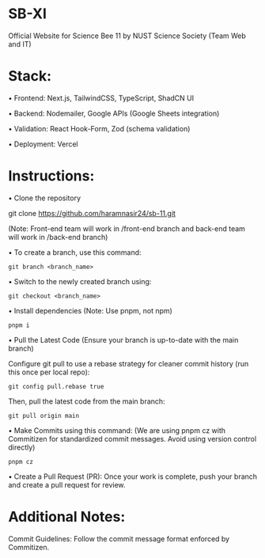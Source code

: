 # SB-XI
Official Website for Science Bee 11 by NUST Science Society (Team Web and IT)


# Stack:

•⁠ Frontend: Next.js, TailwindCSS, TypeScript, ShadCN UI

•⁠ Backend: Nodemailer, Google APIs (Google Sheets integration)

• Validation: React Hook-Form, Zod (schema validation)

• Deployment: Vercel




# Instructions:

•⁠ Clone the repository

git clone https://github.com/haramnasir24/sb-11.git 

(Note: Front-end team will work in /front-end branch and back-end team will work in /back-end branch)

•⁠ To create a branch, use this command:

`git branch <branch_name>`

•⁠ Switch to the newly created branch using:

`git checkout <branch_name>`

•⁠ Install dependencies (Note: Use pnpm, not npm)

`pnpm i`

• ⁠Pull the Latest Code (Ensure your branch is up-to-date with the main branch)

Configure git pull to use a rebase strategy for cleaner commit history (run this once per local repo):

`git config pull.rebase true`

Then, pull the latest code from the main branch:

`git pull origin main`

•⁠ Make Commits using this command: (We are using pnpm cz with Commitizen for standardized commit messages. Avoid using version control directly)

`pnpm cz`

• ⁠Create a Pull Request (PR):
Once your work is complete, push your branch and create a pull request for review.

# Additional Notes:

Commit Guidelines: Follow the commit message format enforced by Commitizen.

